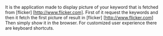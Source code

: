 It is the application made to display picture of your keyword that is fetched from [flicker] [http://www.flicker.com].
First of it request the keywords and then it fetch the first picture of result in [flicker] [http://www.flicker.com]
Then simply show it in the browser.
For customized user experience there are keyboard shortcuts.
